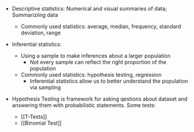 - Descriptive statistics: Numerical and visual summaries of data; Summariziing data
	- Commonly used statistics: average, median, frequency, standard deviation, range
- Inferential statistics: 
	- Using a sample to make inferences about a larger population
		- Not every sample can reflect the right proportion of the population
	- Commonly used statistics: hypothesis testing, regression
		- Inferential statistics allow us to better understand the population via sampling

- Hypothesis Testing is framework for asking qestions about dataset and answering them with probabilistic statements. Some tests:
	- [[T-Tests]] 
	- [[Binomial Test]] 
